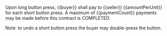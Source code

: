 Upon long button press, {{buyer}} shall pay to {{seller}} {{amountPerUnit}} for each short button press. A maximum of {{paymentCount}} payments may be made before this contract is COMPLETED.

Note: to undo a short button press the buyer may double-press the button.